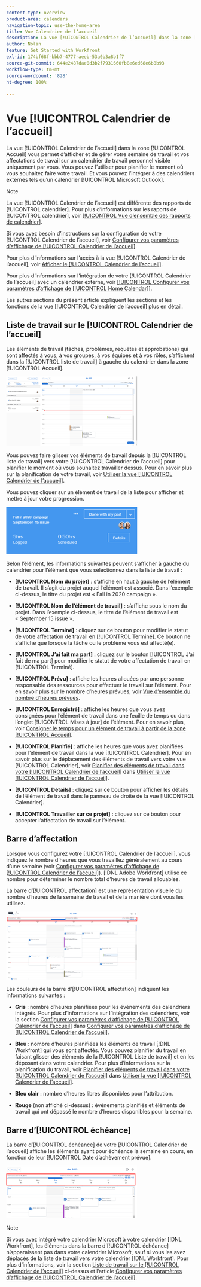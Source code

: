 ```yaml
---
content-type: overview
product-area: calendars
navigation-topic: use-the-home-area
title: Vue Calendrier de l’accueil
description: La vue [!UICONTROL Calendrier de l’accueil] dans la zone [!UICONTROL Accueil] vous permet d’afficher et de gérer votre semaine de travail et vos affectations de travail sur un calendrier de travail personnel visible uniquement par vous. Vous pouvez l’utiliser pour planifier le moment où vous souhaitez faire votre travail. Et vous pouvez l’intégrer à des calendriers externes tels qu’un calendrier [!UICONTROL Microsoft Outlook].
author: Nolan
feature: Get Started with Workfront
exl-id: 174bf68f-bbb7-4777-aeeb-53a0b3a8b1f7
source-git-commit: 644e2487dae0d3b2f7931660fb8e6ed68e6b8b93
workflow-type: tm+mt
source-wordcount: '828'
ht-degree: 100%

---
```


# Vue [!UICONTROL Calendrier de l’accueil]

<!--
<p data-mc-conditions="QuicksilverOrClassic.Draft mode">Updated for QS except for section about expanding a work item in the list--this isn't working yet in QS.</p>
-->

La vue [!UICONTROL Calendrier de l’accueil] dans la zone [!UICONTROL Accueil] vous permet d’afficher et de gérer votre semaine de travail et vos affectations de travail sur un calendrier de travail personnel visible uniquement par vous. Vous pouvez l’utiliser pour planifier le moment où vous souhaitez faire votre travail. Et vous pouvez l’intégrer à des calendriers externes tels qu’un calendrier [!UICONTROL Microsoft Outlook].

>[!NOTE]
>
>La vue [!UICONTROL Calendrier de l’accueil] est différente des rapports de [!UICONTROL calendrier]. Pour plus d’informations sur les raports de [!UICONTROL calendrier], voir [[!UICONTROL Vue d’ensemble des rapports de calendrier]](../../../reports-and-dashboards/reports/calendars/calendar-reports-overview.md).

Si vous avez besoin d’instructions sur la configuration de votre [!UICONTROL Calendrier de l’accueil], voir [Configurer vos paramètres d’affichage de [!UICONTROL Calendrier de l’accueil]](../../../workfront-basics/using-home/using-the-home-area/configure-home-calendar-view.md).

Pour plus d’informations sur l’accès à la vue [!UICONTROL Calendrier de l’accueil], voir [Afficher le [!UICONTROL Calendrier de l’accueil]](../../../workfront-basics/using-home/using-the-home-area/view-home-calendar.md).

Pour plus d’informations sur l’intégration de votre [!UICONTROL Calendrier de l’accueil] avec un calendrier externe, voir [[!UICONTROL Configurer vos paramètres d’affichage de [!UICONTROL Home Calendar]]](../../../workfront-basics/using-home/using-the-home-area/configure-home-calendar-view.md).

Les autres sections du présent article expliquent les sections et les fonctions de la vue [!UICONTROL Calendrier de l’accueil] plus en détail.

## Liste de travail sur le [!UICONTROL Calendrier de l’accueil]

Les éléments de travail (tâches, problèmes, requêtes et approbations) qui sont affectés à vous, à vos groupes, à vos équipes et à vos rôles, s’affichent dans la [!UICONTROL liste de travail] à gauche du calendrier dans la zone [!UICONTROL Accueil].

![](assets/calview-qs-350x185.png)

Vous pouvez faire glisser vos éléments de travail depuis la [!UICONTROL liste de travail] vers votre [!UICONTROL Calendrier de l’accueil] pour planifier le moment où vous souhaitez travailler dessus. Pour en savoir plus sur la planification de votre travail, voir [Utiliser la vue [!UICONTROL Calendrier de l’accueil]](../../../workfront-basics/using-home/using-the-home-area/use-home-calendar-view.md).

Vous pouvez cliquer sur un élément de travail de la liste pour afficher et mettre à jour votre progression.

![](assets/work-item-cl-350x126.png)

Selon l’élément, les informations suivantes peuvent s’afficher à gauche du calendrier pour l’élément que vous sélectionnez dans la liste de travail :

* **[!UICONTROL Nom du projet]** : s’affiche en haut à gauche de l’élément de travail. Il s’agit du projet auquel l’élément est associé. Dans l’exemple ci-dessus, le titre du projet est « Fall in 2020 campaign ».
* **[!UICONTROL Nom de l’élément de travail]** : s’affiche sous le nom du projet. Dans l’exemple ci-dessus, le titre de l’élément de travail est « September 15 issue ».
* **[!UICONTROL Terminé]** : cliquez sur ce bouton pour modifier le statut de votre affectation de travail en [!UICONTROL Terminé]. Ce bouton ne s’affiche que lorsque la tâche ou le problème vous est affecté(e).
* **[!UICONTROL J’ai fait ma part]** : cliquez sur le bouton [!UICONTROL J’ai fait de ma part] pour modifier le statut de votre affectation de travail en [!UICONTROL Terminé].
* **[!UICONTROL Prévu]** : affiche les heures allouées par une personne responsable des ressources pour effectuer le travail sur l’élément. Pour en savoir plus sur le nombre d’heures prévues, voir [Vue d’ensemble du nombre d’heures prévues](../../../manage-work/tasks/task-information/planned-hours.md).

* **[!UICONTROL Enregistré]** : affiche les heures que vous avez consignées pour l’élément de travail dans une feuille de temps ou dans l’onglet [!UICONTROL Mises à jour] de l’élément. Pour en savoir plus, voir [Consigner le temps pour un élément de travail à partir de la zone [!UICONTROL Accueil]](../../../workfront-basics/using-home/using-the-home-area/log-time-on-work-item-in-home.md).

* **[!UICONTROL Planifié]** : affiche les heures que vous avez planifiées pour l’élément de travail dans la vue [!UICONTROL Calendrier]. Pour en savoir plus sur le déplacement des éléments de travail vers votre vue [!UICONTROL Calendrier], voir [Planifier des éléments de travail dans votre [!UICONTROL Calendrier de l’accueil]](../../../workfront-basics/using-home/using-the-home-area/use-home-calendar-view.md#scheduling-work-items-in-home-calendar) dans [Utiliser la vue [!UICONTROL Calendrier de l’accueil]](../../../workfront-basics/using-home/using-the-home-area/use-home-calendar-view.md).

* **[!UICONTROL Détails]** : cliquez sur ce bouton pour afficher les détails de l’élément de travail dans le panneau de droite de la vue [!UICONTROL Calendrier].
* **[!UICONTROL Travailler sur ce projet]** : cliquez sur ce bouton pour accepter l’affectation de travail sur l’élément.

## Barre d’affectation

Lorsque vous configurez votre [!UICONTROL Calendrier de l’accueil], vous indiquez le nombre d’heures que vous travaillez généralement au cours d’une semaine (voir [Configurer vos paramètres d’affichage de [!UICONTROL Calendrier de l’accueil]](../../../workfront-basics/using-home/using-the-home-area/configure-home-calendar-view.md)). [!DNL Adobe Workfront] utilise ce nombre pour déterminer le nombre total d’heures de travail allouables.

La barre d’[!UICONTROL affectation] est une représentation visuelle du nombre d’heures de la semaine de travail et de la manière dont vous les utilisez.

![](assets/allocation-bar-qs-350x181.png)

Les couleurs de la barre d’[!UICONTROL affectation] indiquent les informations suivantes :

* **Gris** : nombre d’heures planifiées pour les événements des calendriers intégrés. Pour plus d’informations sur l’intégration des calendriers, voir la section [Configurer vos paramètres d’affichage de [!UICONTROL Calendrier de l’accueil]](../../../workfront-basics/using-home/using-the-home-area/configure-home-calendar-view.md#configuring-your-home-calendar-view) dans [Configurer vos paramètres d’affichage de [!UICONTROL Calendrier de l’accueil]](../../../workfront-basics/using-home/using-the-home-area/configure-home-calendar-view.md).

* **Bleu** : nombre d’heures planifiées les éléments de travail [!DNL Workfront] qui vous sont affectés. Vous pouvez planifier du travail en faisant glisser des éléments de la [!UICONTROL Liste de travail] et en les déposant dans votre calendrier. Pour plus d’informations sur la planification du travail, voir [Planifier des éléments de travail dans votre [!UICONTROL Calendrier de l’accueil]](../../../workfront-basics/using-home/using-the-home-area/use-home-calendar-view.md#scheduling-work-items-in-home-calendar) dans [Utiliser la vue [!UICONTROL Calendrier de l’accueil]](../../../workfront-basics/using-home/using-the-home-area/use-home-calendar-view.md).

* **Bleu clair** : nombre d’heures libres disponibles pour l’attribution.
* **Rouge** (non affiché ci-dessus) : événements planifiés et éléments de travail qui ont dépassé le nombre d’heures disponibles pour la semaine.

## Barre d’[!UICONTROL échéance]

La barre d’[!UICONTROL échéance] de votre [!UICONTROL Calendrier de l’accueil] affiche les éléments ayant pour échéance la semaine en cours, en fonction de leur [!UICONTROL Date d’achèvement prévue].

![](assets/duebar-qs-350x140.png)

>[!NOTE]
>
>Si vous avez intégré votre calendrier Microsoft à votre calendrier [!DNL Workfront], les éléments dans la barre d’[!UICONTROL échéance] n’apparaissent pas dans votre calendrier Microsoft, sauf si vous les avez déplacés de la liste de travail vers votre calendrier [!DNL Workfront]. Pour plus d’informations, voir la section [Liste de travail sur le [!UICONTROL Calendrier de l’accueil]](#work-list-on-the-home-calendar) ci-dessus et l’article [Configurer vos paramètres d’affichage de [!UICONTROL Calendrier de l’accueil]](../../../workfront-basics/using-home/using-the-home-area/configure-home-calendar-view.md).
